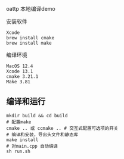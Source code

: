 oattp 本地编译demo 

安装软件
```
Xcode
brew install cmake
brew install make

```

编译环境
```
MacOS 12.4
Xcode 13.1
cmake 3.21.1
Make 3.81

```

## 编译和运行
```
mkdir build && cd build
# 配置make
cmake .. 或 ccmake .. # 交互式配置可选项的开关
# 编译和安装，导出头文件和静态库
make install
# 对main.cpp 自动编译
sh run.sh

```
